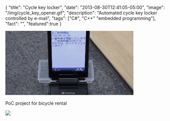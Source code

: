 {
"title": "Cycle key locker",
"date": "2013-08-30T12:41:05-05:00",
"image": "/img/cycle_key_opener.gif",
"description": "Automated cycle key locker controlled by e-mail",
"tags": ["C#", "C++" "embedded programming"],
"fact": "",
"featured":true
}

![](/img/cycle_key_opener.gif)

PoC project for bicycle rental

![](https://raw.githubusercontent.com/SallyChamberOrchestra/COVID19-body-temp-register/master/imgs/arch.png)
